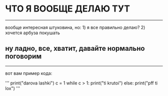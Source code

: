 # ЧТО Я ВООБЩЕ ДЕЛАЮ ТУТ

----

вообще интересная штуковина, но:  1) я все правильно делаю?  2) хочется арбуза покушать
## ну ладно, все, хватит, давайте нормально поговорим

----

вот вам пример кода:

'''
print("darova lashki")
c = 1
while c > 1:
	print("ti krutoi")
else:
	print("pff ti lox")
'''